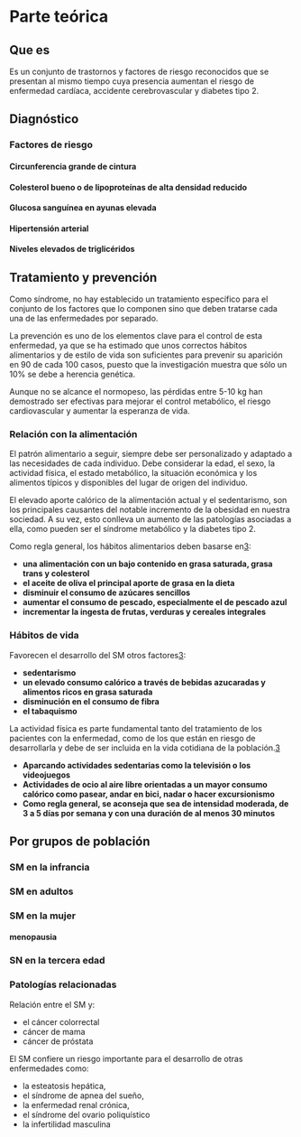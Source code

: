 # Parte teórica
## Que es

Es un conjunto de trastornos y factores de riesgo reconocidos que se presentan al mismo tiempo cuya presencia aumentan el riesgo de enfermedad cardíaca, accidente cerebrovascular y diabetes tipo 2.

## Diagnóstico

### Factores de riesgo
#### Circunferencia grande de cintura
#### Colesterol bueno o de lipoproteínas de alta densidad reducido
#### Glucosa sanguínea en ayunas elevada
#### Hipertensión arterial
#### Niveles elevados de triglicéridos
## Tratamiento y prevención  
Como síndrome, no hay establecido un tratamiento específico para el conjunto de los factores que lo componen sino que deben tratarse cada una de las enfermedades por separado.

La prevención es uno de los elementos clave para el control de esta enfermedad, ya que se ha estimado que unos correctos hábitos alimentarios y de estilo de vida son suficientes para prevenir su aparición en 90 de cada 100 casos, puesto que la investigación muestra que sólo un 10% se debe a herencia genética.

Aunque no se alcance el normopeso, las pérdidas entre 5-10 kg han demostrado ser efectivas para mejorar el control metabólico, el riesgo cardiovascular y aumentar la esperanza de vida.

### Relación con la alimentación

El patrón alimentario a seguir, siempre debe ser personalizado y adaptado a las necesidades de cada individuo. Debe considerar la edad, el sexo, la actividad física, el estado metabólico, la situación económica y los alimentos típicos y disponibles del lugar de origen del individuo.

El elevado aporte calórico de la alimentación actual y el sedentarismo, son los principales causantes del notable incremento de la obesidad en nuestra sociedad. A su vez, esto conlleva un aumento de las patologías asociadas a ella, como pueden ser el síndrome metabólico y la diabetes tipo 2.

Como regla general, los hábitos alimentarios deben basarse en[3](#3):

- **una alimentación con un bajo contenido en grasa saturada, grasa trans y colesterol**
- **el aceite de oliva el principal aporte de grasa en la dieta**
- **disminuir el consumo de azúcares sencillos**
- **aumentar el consumo de pescado, especialmente el de pescado azul**
- **incrementar la ingesta de frutas, verduras y cereales integrales**

 
### Hábitos de vida

Favorecen el desarrollo del SM otros factores[3](#3):

- **sedentarismo**  
- **un elevado consumo calórico a través de bebidas azucaradas y alimentos ricos en grasa saturada**
- **disminución en el consumo de fibra**
- **el tabaquismo**

La actividad física es parte fundamental tanto del tratamiento de los pacientes con la enfermedad, como de los que están en riesgo de desarrollarla y debe de ser incluida en la vida cotidiana de la población.[3](#3)

- **Aparcando actividades sedentarias como la televisión o los videojuegos**  
- **Actividades de ocio al aire libre orientadas a un mayor consumo calórico como pasear, andar en bici, nadar o hacer excursionismo**  
- **Como regla general, se aconseja que sea de intensidad moderada, de 3 a 5 días por semana y con una duración de al menos 30 minutos** 


## Por grupos de población
### SM en la infrancia
### SM en adultos
### SM en la mujer
#### menopausia
### SN en la tercera edad

### Patologías relacionadas

Relación entre el SM y:

- el cáncer colorrectal
- cáncer de mama
- cáncer de próstata

El SM confiere un riesgo importante para el desarrollo de otras enfermedades como:

- la esteatosis hepática,
- el síndrome de apnea del sueño,
- la enfermedad renal crónica,
- el síndrome del ovario poliquístico
- la infertilidad masculina

